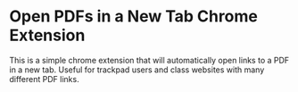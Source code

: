 # Open PDFs in a New Tab Chrome Extension
This is a simple chrome extension that will automatically open links to a PDF in a new tab. Useful for trackpad users and class websites with many different PDF links.
